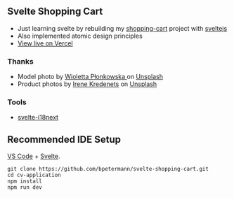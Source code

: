 ## Svelte Shopping Cart

- Just learning svelte by rebuilding my [shopping-cart](https://github.com/bpetermann/shopping-cart) project with [sveltejs](https://github.com/sveltejs/svelte)
- Also implemented atomic design principles
- [View live on Vercel](https://svelte-shopping-cart.vercel.app/)

### Thanks

- Model photo by <a href="https://unsplash.com/de/@wiola3001">Wioletta Płonkowska
</a> on <a href="https://unsplash.com/s/photos/model?utm_source=unsplash&utm_medium=referral&utm_content=creditCopyText">Unsplash</a><br>
- Product photos by <a href="https://unsplash.com/@ikredenets?utm_source=unsplash&utm_medium=referral&utm_content=creditCopyText">Irene Kredenets</a> on <a href="https://unsplash.com/s/photos/shoes?utm_source=unsplash&utm_medium=referral&utm_content=creditCopyText">Unsplash</a>

### Tools

- [svelte-i18next](https://www.npmjs.com/package/svelte-i18next)

## Recommended IDE Setup

[VS Code](https://code.visualstudio.com/) + [Svelte](https://marketplace.visualstudio.com/items?itemName=svelte.svelte-vscode).

```
git clone https://github.com/bpetermann/svelte-shopping-cart.git
cd cv-application
npm install
npm run dev
```
